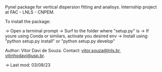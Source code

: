 Pynel package for vertical dispersion fitting and analisys.
Internship project at FAC - LNLS - CNPEM.

To install the package:

-> Open a terminal prompt
-> Surf to the folder where "setup.py" is
-> If youre using Conda or similars, activate you desired env
-> Install using: "python setup.py install" or "python setup.py develop"

Author: Vitor Davi de Souza.
Contact: vitor.souza@lnls.br, vitinhodavi@usp.br.

-> Last mod: 03/08/23
